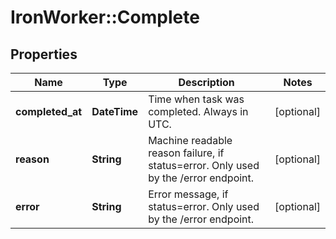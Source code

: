 # IronWorker::Complete

## Properties
Name | Type | Description | Notes
------------ | ------------- | ------------- | -------------
**completed_at** | **DateTime** | Time when task was completed. Always in UTC. | [optional] 
**reason** | **String** | Machine readable reason failure, if status&#x3D;error. Only used by the /error endpoint. | [optional] 
**error** | **String** | Error message, if status&#x3D;error. Only used by the /error endpoint. | [optional] 


